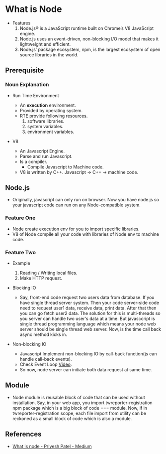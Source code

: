 # What is Node
* Features
  1. Node.js® is a JavaScript runtime built on Chrome’s V8 JavaScript engine.
  2. Node.js uses an event-driven, non-blocking I/O model that makes it lightweight and efficient.
  3. Node.js’ package ecosystem, npm, is the largest ecosystem of open source libraries in the world.


## Prerequisite
### Noun Explanation
* Run Time Environment
  * An **execution** environment.
  * Provided by operating system.
  * RTE provide following resources.
    1. software libraries.
    2. system variables.
    3. environment variables.

* V8
  * An Javascript Engine.
  * Parse and run Javascript.
  * Is a compiler.
    * Compile Javascript to Machine code.
  * V8 is written by C++.
    Javascript -> C++ -> machine code.

## Node.js

* Originally, javascript can only run on browser. Now you have node.js so your javascript code can run on any Node-compatible system.
### Feature One
* Node create execution env for you to import specific libraries.
* V8 of Node compile all your code with libraries of Node env to machine code.

### Feature Two
* Example
  1. Reading / Writing local files.
  2. Make HTTP request.
* Blocking IO
  * Say, front-end code request two users data from database. If you have single thread server system. Then your code server-side code need to request user1 data, receive data, print data. After that then you can go fetch user2 data. The solution for this is multi-threads so you server can handle two user's data at a time. But javasccript is single thread programming language which means your node web server should be single thread web server. Now, is the time call back async method kicks in.

* Non-blocking IO
  * Javascript Implement non-blocking IO by call-back function(js can handle call-back events).
  * Check Event Loop [Video](https://www.youtube.com/watch?v=8aGhZQkoFbQ).
  * So now, node server can initiate both data request at same time.


## Module
* Node module is reusable block of code that can be used without installation. Say, in your web app, you import twreporter-registration npm package which is a big block of code === module. Now, if in twreporter-registration scope, each file import from utility can be reckoned as a small block of code which is also a module.


## References
* [What is node - Priyesh Patel - Medium](https://medium.freecodecamp.org/what-exactly-is-node-js-ae36e97449f5)
